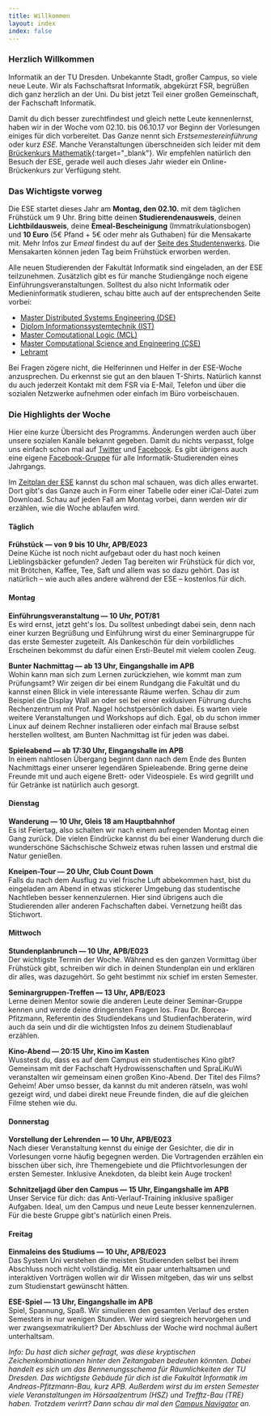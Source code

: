 ```yaml
---
title: Willkommen
layout: index
index: false
---
```


### Herzlich Willkommen

Informatik an der TU Dresden. Unbekannte Stadt, großer Campus, so viele neue Leute. Wir als Fachschaftsrat Informatik, abgekürzt FSR, begrüßen dich ganz herzlich an der Uni. Du bist jetzt Teil einer großen Gemeinschaft, der Fachschaft Informatik. 

Damit du dich besser zurechtfindest und gleich nette Leute kennenlernst, haben wir in der Woche vom 02.10. bis 06.10.17 vor Beginn der Vorlesungen einiges für dich vorbereitet. Das Ganze nennt sich *Erstsemestereinführung* oder kurz *ESE*. Manche Veranstaltungen überschneiden sich leider mit dem [Brückenkurs Mathematik](https://tu-dresden.de/mn/math/studium/lehrangebot/brueckenkurs){:target="_blank"}. Wir empfehlen natürlich den Besuch der ESE, gerade weil auch dieses Jahr wieder ein Online-Brückenkurs zur Verfügung steht. 


### Das Wichtigste vorweg

Die ESE startet dieses Jahr am **Montag, den 02.10.** mit dem täglichen Frühstück um 9 Uhr. Bring bitte deinen **Studierendenausweis**, deinen **Lichtbildausweis**, deine **Emeal-Bescheinigung** (Immatrikulationsbogen) und **10 Euro** (5€ Pfand + 5€ oder mehr als Guthaben) für die Mensakarte mit. Mehr Infos zur E*meal* findest du auf der [Seite des Studentenwerks](http://www.studentenwerk-dresden.de/mensen/emeal.html). Die Mensakarten können jeden Tag beim Frühstück erworben werden.

Alle neuen Studierenden der Fakultät Informatik sind eingeladen, an der ESE teilzunehmen. Zusätzlich gibt es für manche Studiengänge noch eigene Einführungsveranstaltungen. Solltest du also nicht Informatik oder Medieninformatik studieren, schau bitte auch auf der entsprechenden Seite vorbei:

- [Master Distributed Systems Engineering (DSE)](https://tu-dresden.de/ing/informatik/sya/se/master-dse)
- [Diplom Informationssystemtechnik (IST)](https://tu-dresden.de/ing/elektrotechnik/studium/studienbeginn/ese)
- [Master Computational Logic (MCL)](https://iccl.inf.tu-dresden.de/web/MCL/IntroductoryWeek)
- [Master Computational Science and Engineering (CSE)](https://tu-dresden.de/ing/informatik/studium/studienangebot/master-studiengaenge/master-computational-science-and-engineering/informationen-fuer-studierende-im-1-semester)
- [Lehramt](https://dil.inf.tu-dresden.de/dil/arbeitsgruppe/aktuelles/aktuelles-details/?tx_ttnews%5Btt_news%5D=132&cHash=d5d450f1d4d8dc250f13ceb485585284)

Bei Fragen zögere nicht, die Helferinnen und Helfer in der ESE-Woche anzusprechen. Du erkennst sie gut an den blauen T-Shirts. Natürlich kannst du auch jederzeit Kontakt mit dem FSR via E-Mail, Telefon und über die sozialen Netzwerke aufnehmen oder einfach im Büro vorbeischauen.

### Die Highlights der Woche

Hier eine kurze Übersicht des Programms. Änderungen werden auch über unsere sozialen Kanäle bekannt gegeben. Damit du nichts verpasst, folge uns einfach schon mal auf [Twitter](https://twitter.com/ifsr) und [Facebook](https://www.facebook.com/iFSR.de/). Es gibt übrigens auch eine eigene [Facebook-Gruppe](https://www.facebook.com/groups/TUDInf2017/) für alle Informatik-Studierenden eines Jahrgangs.

Im [Zeitplan der ESE](events.html) kannst du schon mal schauen, was dich alles erwartet. Dort gibt's das Ganze auch in Form einer Tabelle oder einer iCal-Datei zum Download. Schau auf jeden Fall am Montag vorbei, dann werden wir dir erzählen, wie die Woche ablaufen wird.

#### Täglich

**Frühstück — von 9 bis 10 Uhr, APB/E023**  
Deine Küche ist noch nicht aufgebaut oder du hast noch keinen Lieblingsbäcker gefunden? Jeden Tag bereiten wir Frühstück für dich vor, mit Brötchen, Kaffee, Tee, Saft und allem was so dazu gehört. Das ist natürlich – wie auch alles andere während der ESE – kostenlos für dich. 

#### Montag

**Einführungsveranstaltung — 10 Uhr, POT/81**  
Es wird ernst, jetzt geht's los. Du solltest unbedingt dabei sein, denn nach einer kurzen Begrüßung und Einführung wirst du einer Seminargruppe für das erste Semester zugeteilt. Als Dankeschön für dein vorbildliches Erscheinen bekommst du dafür einen Ersti-Beutel mit vielem coolen Zeug.

**Bunter Nachmittag — ab 13 Uhr, Eingangshalle im APB**  
Wohin kann man sich zum Lernen zurückziehen, wie kommt man zum Prüfungsamt? Wir zeigen dir bei einem Rundgang die Fakultät und du kannst einen Blick in viele interessante Räume werfen. Schau dir zum Beispiel die Display Wall an oder sei bei einer exklusiven Führung durchs Rechenzentrum mit Prof. Nagel höchstpersönlich dabei. Es warten viele weitere Veranstaltungen und Workshops auf dich. Egal, ob du schon immer Linux auf deinem Rechner installieren oder einfach mal Brause selbst herstellen wolltest, am Bunten Nachmittag ist für jeden was dabei.

**Spieleabend — ab 17:30 Uhr, Eingangshalle im APB**  
In einem nahtlosen Übergang beginnt dann nach dem Ende des Bunten Nachmittags einer unserer legendären Spieleabende. Bring gerne deine Freunde mit und auch eigene Brett- oder Videospiele. Es wird gegrillt und für Getränke ist natürlich auch gesorgt. 

#### Dienstag 

**Wanderung — 10 Uhr, Gleis 18 am Hauptbahnhof**  
Es ist Feiertag, also schalten wir nach einem aufregenden Montag einen Gang zurück. Die vielen Eindrücke kannst du bei einer Wanderung durch die wunderschöne Sächschische Schweiz etwas ruhen lassen und erstmal die Natur genießen.

**Kneipen-Tour — 20 Uhr, Club Count Down**  
Falls du nach dem Ausflug zu viel frische Luft abbekommen hast, bist du eingeladen am Abend in etwas stickerer Umgebung das studentische Nachtleben besser kennenzulernen. Hier sind übrigens auch die Studierenden aller anderen Fachschaften dabei. Vernetzung heißt das Stichwort.

#### Mittwoch

**Stundenplanbrunch — 10 Uhr, APB/E023**  
Der wichtigste Termin der Woche. Während es den ganzen Vormittag über Frühstück gibt, schreiben wir dich in deinen Stundenplan ein und erklären dir alles, was dazugehört. So geht bestimmt nix schief im ersten Semester.

**Seminargruppen-Treffen — 13 Uhr, APB/E023**  
Lerne deinen Mentor sowie die anderen Leute deiner Seminar-Gruppe kennen und werde deine dringensten Fragen los. Frau Dr. Borcea-Pfitzmann, Referentin des Studiendekans und Studienfachberaterin, wird auch da sein und dir die wichtigsten Infos zu deinem Studienablauf erzählen.

**Kino-Abend — 20:15 Uhr, Kino im Kasten**  
Wusstest du, dass es auf dem Campus ein studentisches Kino gibt? Gemeinsam mit der Fachschaft Hydrowissenschaften und SpraLiKuWi veranstalten wir gemeinsam einen großen Kino-Abend. Der Titel des Films? Geheim! Aber umso besser, da kannst du mit anderen rätseln, was wohl gezeigt wird, und dabei direkt neue Freunde finden, die auf die gleichen Filme stehen wie du. 

#### Donnerstag

**Vorstellung der Lehrenden — 10 Uhr, APB/E023**  
Nach dieser Veranstaltung kennst du einige der Gesichter, die dir in Vorlesungen vorne häufig begegnen werden. Die Vortragenden erzählen ein bisschen über sich, ihre Themengebiete und die Pflichtvorlesungen der ersten Semester. Inklusive Anekdoten, da bleibt kein Auge trocken!

**Schnitzeljagd über den Campus — 15 Uhr, Eingangshalle im APB**  
Unser Service für dich: das Anti-Verlauf-Training inklusive spaßiger Aufgaben. Ideal, um den Campus und neue Leute besser kennenzulernen. Für die beste Gruppe gibt's natürlich einen Preis.

#### Freitag

**Einmaleins des Studiums — 10 Uhr, APB/E023**  
Das System Uni verstehen die meisten Studierenden selbst bei ihrem Abschluss noch nicht vollständig. Mit ein paar unterhaltsamen und interaktiven Vorträgen wollen wir dir Wissen mitgeben, das wir uns selbst zum Studienstart gewünscht hätten.

**ESE-Spiel — 13 Uhr, Eingangshalle im APB**  
Spiel, Spannung, Spaß. Wir simulieren den gesamten Verlauf des ersten Semesters in nur wenigen Stunden. Wer wird siegreich hervorgehen und wer zwangsexmatrikuliert? Der Abschluss der Woche wird nochmal äußert unterhaltsam.

*Info: Du hast dich sicher gefragt, was diese kryptischen Zeichenkombinationen hinter den Zeitangaben bedeuten könnten. Dabei handelt es sich um das Bennenungsschema für Räumlichkeiten der TU Dresden. Das wichtigste Gebäude für dich ist die Fakultät Informatik im Andreas-Pfitzmann-Bau, kurz APB. Außerdem wirst du im ersten Semester viele Veranstaltungen im Hörsaalzentrum (HSZ) und Trefftz-Bau (TRE) haben.
Trotzdem verirrt? Dann schau dir mal den [Campus Navigator](https://navigator.tu-dresden.de/) an.*
